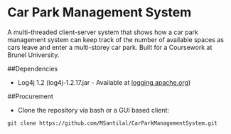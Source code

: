# Car Park Management System
A multi-threaded client-server system that shows how a car park management system can keep track of the number of available spaces as cars leave and enter a multi-storey car park. Built for a Coursework at Brunel University.

##Dependencies
* Log4j 1.2 (log4j-1.2.17.jar - Available at [logging.apache.org](https://logging.apache.org/log4j/1.2/download.html))

##Procurement
* Clone the repository via bash or a GUI based client:
```
git clone https://github.com/MSantilal/CarParkManagementSystem.git
```
